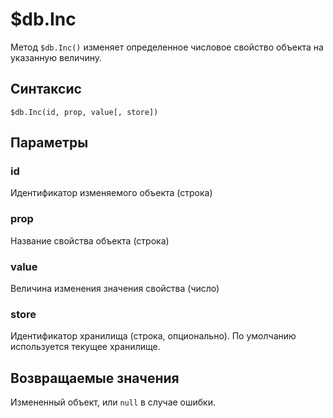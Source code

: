 # $db.Inc
Метод `$db.Inc()` изменяет определенное числовое свойство объекта на указанную величину.  

## Синтаксис  

```
$db.Inс(id, prop, value[, store])
```  

## Параметры

### id   
Идентификатор изменяемого объекта (строка)  

### prop  
Название свойства объекта (строка)  

### value
Величина изменения значения свойства (число)   

### store  
Идентификатор хранилища (строка, опционально). По умолчанию используется текущее хранилище.  

## Возвращаемые значения  
Измененный объект, или `null` в случае ошибки.
